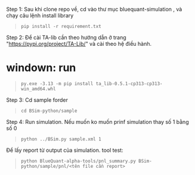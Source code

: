 Step 1: Sau khi clone repo về, cd vào thư mục bluequant-simulation , và chạy câu lệnh install library

> `pip install -r requirement.txt`

Step 2: Để cài TA-lib cần theo hướng dẫn ở trang "https://pypi.org/project/TA-Lib/" và cài theo hệ điều hành.

# windown: run

> `py.exe -3.13 -m pip install ta_lib-0.5.1-cp313-cp313-win_amd64.whl`

Step 3: Cd sample forder

> `cd BSim-python/sample`

Step 4:
Run simulation. Nếu muốn ko muốn prinf simulation thay số 1 bằng số 0

> `python ../BSim.py sample.xml 1`

Để lấy report từ output của simulation. tool test:

> `python BlueQuant-alpha-tools/pnl_summary.py BSim-python/sample/pnl/<tên file cần report>`
